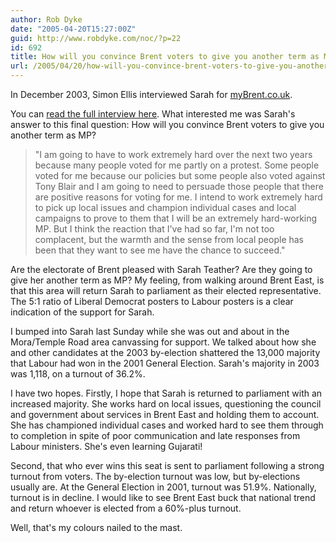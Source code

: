 ```yaml
---
author: Rob Dyke
date: "2005-04-20T15:27:00Z"
guid: http://www.robdyke.com/noc/?p=22
id: 692
title: How will you convince Brent voters to give you another term as MP?
url: /2005/04/20/how-will-you-convince-brent-voters-to-give-you-another-term-as-mp/
---
```

In December 2003, Simon Ellis interviewed Sarah for [myBrent.co.uk](http://www.mybrent.co.uk/).

You can [read the full interview here](http://www.mybrent.co.uk/brent/community-sarah-teather.htm). What interested me was Sarah's answer to this final question: How will you convince Brent voters to give you another term as MP?

> "I am going to have to work extremely hard over the next two years because many people voted for me partly on a protest. Some people voted for me because our policies but some people also voted against Tony Blair and I am going to need to persuade those people that there are positive reasons for voting for me. I intend to work extremely hard to pick up local issues and champion individual cases and local campaigns to prove to them that I will be an extremely hard-working MP. But I think the reaction that I've had so far, I'm not too complacent, but the warmth and the sense from local people has been that they want to see me have the chance to succeed."

Are the electorate of Brent pleased with Sarah Teather? Are they going to give her another term as MP? My feeling, from walking around Brent East, is that this area will return Sarah to parliament as their elected representative. The 5:1 ratio of Liberal Democrat posters to Labour posters is a clear indication of the support for Sarah.

I bumped into Sarah last Sunday while she was out and about in the Mora/Temple Road area canvassing for support. We talked about how she and other candidates at the 2003 by-election shattered the 13,000 majority that Labour had won in the 2001 General Election. Sarah's majority in 2003 was 1,118, on a turnout of 36.2%.

I have two hopes. Firstly, I hope that Sarah is returned to parliament with an increased majority. She works hard on local issues, questioning the council and government about services in Brent East and holding them to account. She has championed individual cases and worked hard to see them through to completion in spite of poor communication and late responses from Labour ministers. She's even learning Gujarati!

Second, that who ever wins this seat is sent to parliament following a strong turnout from voters. The by-election turnout was low, but by-elections usually are. At the General Election in 2001, turnout was 51.9%. Nationally, turnout is in decline. I would like to see Brent East buck that national trend and return whoever is elected from a 60%-plus turnout.

Well, that's my colours nailed to the mast.